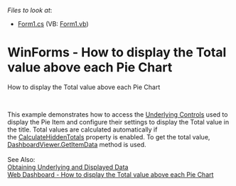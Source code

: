 <!-- default file list -->
*Files to look at*:

* [Form1.cs](./CS/DashboardViewer/Form1.cs) (VB: [Form1.vb](./VB/DashboardViewer/Form1.vb))
<!-- default file list end -->
# WinForms - How to display the Total value above each Pie Chart


<p>How to display the Total value above each Pie Chart</p>
<p> </p>
<p>This example demonstrates how to access the <a href="https://documentation.devexpress.com/Dashboard/18019/Creating-the-Designer-and-Viewer-Applications/WinForms-Viewer/Access-to-Underlying-Controls">Underlying Controls</a> used to display the Pie Item and configure their settings to display the Total value in the title. Total values are calculated automatically if the <a href="https://documentation.devexpress.com/Dashboard/DevExpress.DashboardWin.DashboardViewer.CalculateHiddenTotals.property">CalculateHiddenTotals</a> property is enabled. To get the total value, <a href="https://documentation.devexpress.com/Dashboard/DevExpress.DashboardWin.DashboardViewer.GetItemData.method">DashboardViewer.GetItemData</a> method is used. <br><br>See Also:<br><a href="https://documentation.devexpress.com/Dashboard/17269/Creating-the-Designer-and-Viewer-Applications/WinForms-Viewer/Obtaining-Underlying-and-Displayed-Data">Obtaining Underlying and Displayed Data</a><br><a href="https://github.com/DevExpress-Examples/how-to-display-the-total-value-above-each-pie-chart-t543185">Web Dashboard - How to display the Total value above each Pie Chart</a> </p>

<br/>
